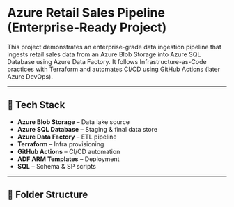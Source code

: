 # Azure Retail Sales Pipeline (Enterprise-Ready Project)

This project demonstrates an enterprise-grade data ingestion pipeline that ingests retail sales data from an Azure Blob Storage into Azure SQL Database using Azure Data Factory. It follows Infrastructure-as-Code practices with Terraform and automates CI/CD using GitHub Actions (later Azure DevOps).

---

## 🚀 Tech Stack

- **Azure Blob Storage** – Data lake source
- **Azure SQL Database** – Staging & final data store
- **Azure Data Factory** – ETL pipeline
- **Terraform** – Infra provisioning
- **GitHub Actions** – CI/CD automation
- **ADF ARM Templates** – Deployment
- **SQL** – Schema & SP scripts

---

## 📁 Folder Structure

